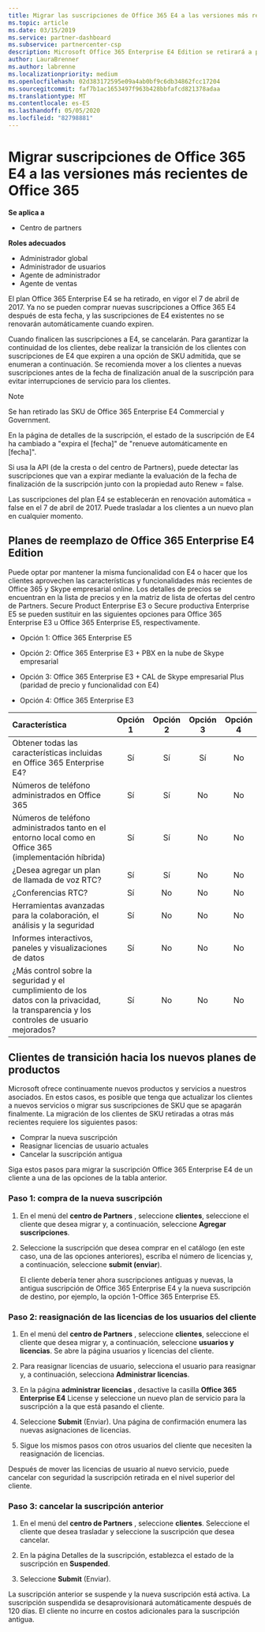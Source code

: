 ```yaml
---
title: Migrar las suscripciones de Office 365 E4 a las versiones más recientes de Office 365 | Centro de Partners
ms.topic: article
ms.date: 03/15/2019
ms.service: partner-dashboard
ms.subservice: partnercenter-csp
description: Microsoft Office 365 Enterprise E4 Edition se retirará a partir del 7 de abril de 2017. Obtenga información sobre cómo migrar las suscripciones de clientes a las versiones más recientes de Office 365.
author: LauraBrenner
ms.author: labrenne
ms.localizationpriority: medium
ms.openlocfilehash: 02d383172595e09a4ab0bf9c6db34862fcc17204
ms.sourcegitcommit: faf7b1ac1653497f963b428bbfafcd821378adaa
ms.translationtype: MT
ms.contentlocale: es-ES
ms.lasthandoff: 05/05/2020
ms.locfileid: "82798881"
---
```

# <a name="migrate-office-365-e4-subscriptions-to-newer-office-365-versions"></a>Migrar suscripciones de Office 365 E4 a las versiones más recientes de Office 365

**Se aplica a**

-  Centro de partners

**Roles adecuados**
-   Administrador global
-   Administrador de usuarios
-   Agente de administrador
-   Agente de ventas

El plan Office 365 Enterprise E4 se ha retirado, en vigor el 7 de abril de 2017. Ya no se pueden comprar nuevas suscripciones a Office 365 E4 después de esta fecha, y las suscripciones de E4 existentes no se renovarán automáticamente cuando expiren.

Cuando finalicen las suscripciones a E4, se cancelarán. Para garantizar la continuidad de los clientes, debe realizar la transición de los clientes con suscripciones de E4 que expiren a una opción de SKU admitida, que se enumeran a continuación. Se recomienda mover a los clientes a nuevas suscripciones antes de la fecha de finalización anual de la suscripción para evitar interrupciones de servicio para los clientes. 

> [!NOTE]  
>  Se han retirado las SKU de Office 365 Enterprise E4 Commercial y Government.
 
En la página de detalles de la suscripción, el estado de la suscripción de E4 ha cambiado a "expira el [fecha]" de "renueve automáticamente en [fecha]". 

Si usa la API (de la cresta o del centro de Partners), puede detectar las suscripciones que van a expirar mediante la evaluación de la fecha de finalización de la suscripción junto con la propiedad auto Renew = false. 

Las suscripciones del plan E4 se establecerán en renovación automática = false en el 7 de abril de 2017. Puede trasladar a los clientes a un nuevo plan en cualquier momento. 

## <a name="office-365-enterprise-e4-edition-replacement-plans"></a>Planes de reemplazo de Office 365 Enterprise E4 Edition

Puede optar por mantener la misma funcionalidad con E4 o hacer que los clientes aprovechen las características y funcionalidades más recientes de Office 365 y Skype empresarial online. Los detalles de precios se encuentran en la lista de precios y en la matriz de lista de ofertas del centro de Partners. Secure Product Enterprise E3 o Secure productiva Enterprise E5 se pueden sustituir en las siguientes opciones para Office 365 Enterprise E3 u Office 365 Enterprise E5, respectivamente.

- Opción 1: Office 365 Enterprise E5

- Opción 2: Office 365 Enterprise E3 + PBX en la nube de Skype empresarial

- Opción 3: Office 365 Enterprise E3 + CAL de Skype empresarial Plus (paridad de precio y funcionalidad con E4)

- Opción 4: Office 365 Enterprise E3


| Característica | Opción 1 | Opción 2 | Opción 3 | Opción 4 |
| :---    | :------: |   :---:  |   :---:  |   :---:  |
| Obtener todas las características incluidas en Office 365 Enterprise E4? | Sí | Sí | Sí | No |
| Números de teléfono administrados en Office 365 | Sí | Sí | No | No |
| Números de teléfono administrados tanto en el entorno local como en Office 365 (implementación híbrida) | Sí | Sí | No | No |
| ¿Desea agregar un plan de llamada de voz RTC? | Sí | Sí | No | No |
| ¿Conferencias RTC? | Sí | No | No | No |
| Herramientas avanzadas para la colaboración, el análisis y la seguridad | Sí | No | No | No |
| Informes interactivos, paneles y visualizaciones de datos | Sí | No | No | No | 
| ¿Más control sobre la seguridad y el cumplimiento de los datos con la privacidad, la transparencia y los controles de usuario mejorados? | Sí | No | No | No | 

## <a name="transition-customers-to-new-product-plans"></a>Clientes de transición hacia los nuevos planes de productos

Microsoft ofrece continuamente nuevos productos y servicios a nuestros asociados. En estos casos, es posible que tenga que actualizar los clientes a nuevos servicios o migrar sus suscripciones de SKU que se apagarán finalmente. La migración de los clientes de SKU retiradas a otras más recientes requiere los siguientes pasos:

-   Comprar la nueva suscripción
-   Reasignar licencias de usuario actuales
-   Cancelar la suscripción antigua

Siga estos pasos para migrar la suscripción Office 365 Enterprise E4 de un cliente a una de las opciones de la tabla anterior.

### <a name="step-1---purchase-the-new-subscription"></a>Paso 1: compra de la nueva suscripción

1. En el menú del **centro de Partners** , seleccione **clientes**, seleccione el cliente que desea migrar y, a continuación, seleccione **Agregar suscripciones**.

2. Seleccione la suscripción que desea comprar en el catálogo (en este caso, una de las opciones anteriores), escriba el número de licencias y, a continuación, seleccione **submit (enviar**).

   El cliente debería tener ahora suscripciones antiguas y nuevas, la antigua suscripción de Office 365 Enterprise E4 y la nueva suscripción de destino, por ejemplo, la opción 1-Office 365 Enterprise E5.

### <a name="step-2---reassign-the-customers-users-licenses"></a>Paso 2: reasignación de las licencias de los usuarios del cliente

1. En el menú del **centro de Partners** , seleccione **clientes**, seleccione el cliente que desea migrar y, a continuación, seleccione **usuarios y licencias**. Se abre la página usuarios y licencias del cliente.

2. Para reasignar licencias de usuario, selecciona el usuario para reasignar y, a continuación, selecciona **Administrar licencias**.

3. En la página **administrar licencias** , desactive la casilla **Office 365 Enterprise E4** License y seleccione un nuevo plan de servicio para la suscripción a la que está pasando el cliente.

4. Seleccione **Submit** (Enviar). Una página de confirmación enumera las nuevas asignaciones de licencias.

5. Sigue los mismos pasos con otros usuarios del cliente que necesiten la reasignación de licencias.

Después de mover las licencias de usuario al nuevo servicio, puede cancelar con seguridad la suscripción retirada en el nivel superior del cliente.

### <a name="step-3---cancel-the-old-subscription"></a>Paso 3: cancelar la suscripción anterior

1. En el menú del **centro de Partners** , seleccione **clientes**. Seleccione el cliente que desea trasladar y seleccione la suscripción que desea cancelar.

2. En la página Detalles de la suscripción, establezca el estado de la suscripción en **Suspended**.

3. Seleccione **Submit** (Enviar).

La suscripción anterior se suspende y la nueva suscripción está activa. La suscripción suspendida se desaprovisionará automáticamente después de 120 días. El cliente no incurre en costos adicionales para la suscripción antigua.



 




